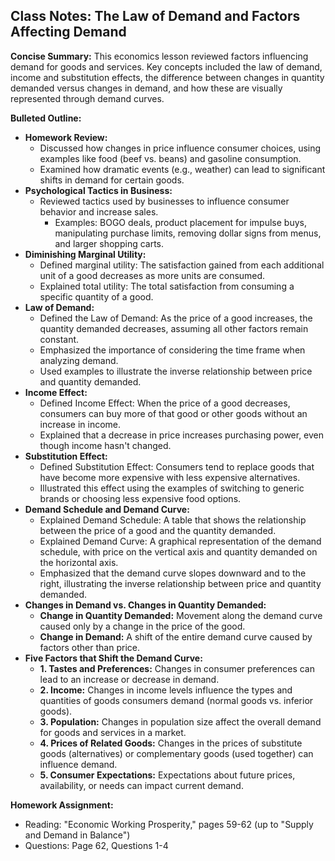 ## Class Notes: The Law of Demand and Factors Affecting Demand

**Concise Summary:** This economics lesson reviewed factors influencing demand for goods and services. Key concepts included the law of demand, income and substitution effects, the difference between changes in quantity demanded versus changes in demand, and how these are visually represented through demand curves. 

**Bulleted Outline:**

* **Homework Review:**
    * Discussed how changes in price influence consumer choices, using examples like food (beef vs. beans) and gasoline consumption.
    * Examined how dramatic events (e.g., weather) can lead to significant shifts in demand for certain goods.
* **Psychological Tactics in Business:**
    * Reviewed tactics used by businesses to influence consumer behavior and increase sales. 
        * Examples: BOGO deals, product placement for impulse buys, manipulating purchase limits, removing dollar signs from menus, and larger shopping carts.
* **Diminishing Marginal Utility:**
    * Defined marginal utility: The satisfaction gained from each additional unit of a good decreases as more units are consumed.
    * Explained total utility: The total satisfaction from consuming a specific quantity of a good.
* **Law of Demand:**
    * Defined the Law of Demand: As the price of a good increases, the quantity demanded decreases, assuming all other factors remain constant.
    * Emphasized the importance of considering the time frame when analyzing demand.
    * Used examples to illustrate the inverse relationship between price and quantity demanded.
* **Income Effect:**
    * Defined Income Effect: When the price of a good decreases, consumers can buy more of that good or other goods without an increase in income.
    * Explained that a decrease in price increases purchasing power, even though income hasn't changed.
* **Substitution Effect:**
    * Defined Substitution Effect: Consumers tend to replace goods that have become more expensive with less expensive alternatives.
    * Illustrated this effect using the examples of switching to generic brands or choosing less expensive food options.
* **Demand Schedule and Demand Curve:**
    * Explained Demand Schedule: A table that shows the relationship between the price of a good and the quantity demanded.
    * Explained Demand Curve: A graphical representation of the demand schedule, with price on the vertical axis and quantity demanded on the horizontal axis.
    * Emphasized that the demand curve slopes downward and to the right, illustrating the inverse relationship between price and quantity demanded.
* **Changes in Demand vs. Changes in Quantity Demanded:**
    * **Change in Quantity Demanded:**  Movement along the demand curve caused only by a change in the price of the good.
    * **Change in Demand:** A shift of the entire demand curve caused by factors other than price.
* **Five Factors that Shift the Demand Curve:**
    * **1. Tastes and Preferences:** Changes in consumer preferences can lead to an increase or decrease in demand.
    * **2. Income:**  Changes in income levels influence the types and quantities of goods consumers demand (normal goods vs. inferior goods).
    * **3. Population:** Changes in population size affect the overall demand for goods and services in a market. 
    * **4. Prices of Related Goods:** Changes in the prices of substitute goods (alternatives) or complementary goods (used together) can influence demand.
    * **5. Consumer Expectations:** Expectations about future prices, availability, or needs can impact current demand. 

**Homework Assignment:**
* Reading: "Economic Working Prosperity," pages 59-62 (up to "Supply and Demand in Balance")
* Questions: Page 62, Questions 1-4 
